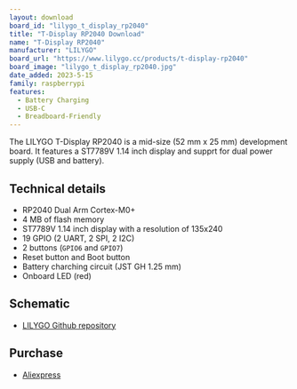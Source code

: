 ```yaml
---
layout: download
board_id: "lilygo_t_display_rp2040"
title: "T-Display RP2040 Download"
name: "T-Display RP2040"
manufacturer: "LILYGO"
board_url: "https://www.lilygo.cc/products/t-display-rp2040"
board_image: "lilygo_t_display_rp2040.jpg"
date_added: 2023-5-15
family: raspberrypi
features:
  - Battery Charging
  - USB-C
  - Breadboard-Friendly
---
```


The LILYGO T-Display RP2040 is a mid-size (52 mm x 25 mm) development board. It features a ST7789V 1.14 inch display and supprt for dual power supply (USB and battery).

## Technical details

* RP2040 Dual Arm Cortex-M0+
* 4 MB of flash memory
* ST7789V 1.14 inch display with a resolution of 135x240
* 19 GPIO (2 UART, 2 SPI, 2 I2C)
* 2 buttons (`GPIO6` and `GPIO7`)
* Reset button and Boot button
* Battery charching circuit (JST GH 1.25 mm)
* Onboard LED (red)

## Schematic

- [LILYGO Github repository](https://github.com/Xinyuan-LilyGO/LILYGO-T-display-RP2040)

## Purchase

* [Aliexpress](https://www.aliexpress.com/item/1005003281043979.html)
